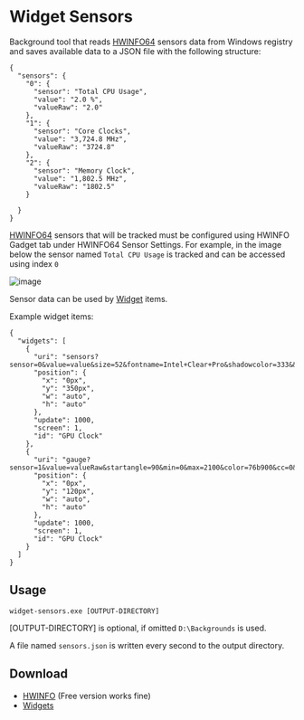 # Widget Sensors

Background tool that reads [HWINFO64](#download) sensors data from Windows registry and saves available data to a JSON file with the following structure:

```
{
  "sensors": {
    "0": {
      "sensor": "Total CPU Usage",
      "value": "2.0 %",
      "valueRaw": "2.0"
    },
    "1": {
      "sensor": "Core Clocks",
      "value": "3,724.8 MHz",
      "valueRaw": "3724.8"
    },
    "2": {
      "sensor": "Memory Clock",
      "value": "1,802.5 MHz",
      "valueRaw": "1802.5"
    }

  }
}
```

[HWINFO64](#download) sensors that will be tracked must be configured using HWINFO Gadget tab under HWINFO64 Sensor Settings. For example, in the image below the sensor named `Total CPU Usage` is tracked and can be accessed using index `0`

![image](https://user-images.githubusercontent.com/5205328/141667014-146595d3-c632-4b45-b6a9-5da6d8bf0608.png)

Sensor data can be used by [Widget](#download) items.

Example widget items:

```
{
  "widgets": [
    {
      "uri": "sensors?sensor=0&value=value&size=52&fontname=Intel+Clear+Pro&shadowcolor=333&&align=center&w=720&h=200",
      "position": {
        "x": "0px",
        "y": "350px",
        "w": "auto",
        "h": "auto"
      },
      "update": 1000,
      "screen": 1,
      "id": "GPU Clock"
    },
    {
      "uri": "gauge?sensor=1&value=valueRaw&startangle=90&min=0&max=2100&color=76b900&cc=0&dotted=0&outline=1&w=720&h=720",
      "position": {
        "x": "0px",
        "y": "120px",
        "w": "auto",
        "h": "auto"
      },
      "update": 1000,
      "screen": 1,
      "id": "GPU Clock"
    }
  ]
}
```

## Usage

```
widget-sensors.exe [OUTPUT-DIRECTORY]
```

[OUTPUT-DIRECTORY] is optional, if omitted `D:\Backgrounds` is used.

A file named `sensors.json` is written every second to the output directory.

## Download

* [HWINFO][1] (Free version works fine)
* [Widgets][2]

[1]: https://www.hwinfo.com/download/
[2]: https://github.com/jmautari/widgets
